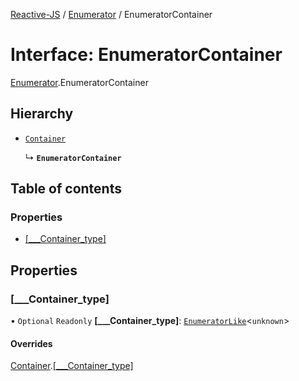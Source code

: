 [Reactive-JS](../README.md) / [Enumerator](../modules/Enumerator.md) / EnumeratorContainer

# Interface: EnumeratorContainer

[Enumerator](../modules/Enumerator.md).EnumeratorContainer

## Hierarchy

- [`Container`](types.Container.md)

  ↳ **`EnumeratorContainer`**

## Table of contents

### Properties

- [[\_\_\_Container\_type]](Enumerator.EnumeratorContainer.md#[___container_type])

## Properties

### [\_\_\_Container\_type]

• `Optional` `Readonly` **[\_\_\_Container\_type]**: [`EnumeratorLike`](types.EnumeratorLike.md)<`unknown`\>

#### Overrides

[Container](types.Container.md).[[___Container_type]](types.Container.md#[___container_type])
